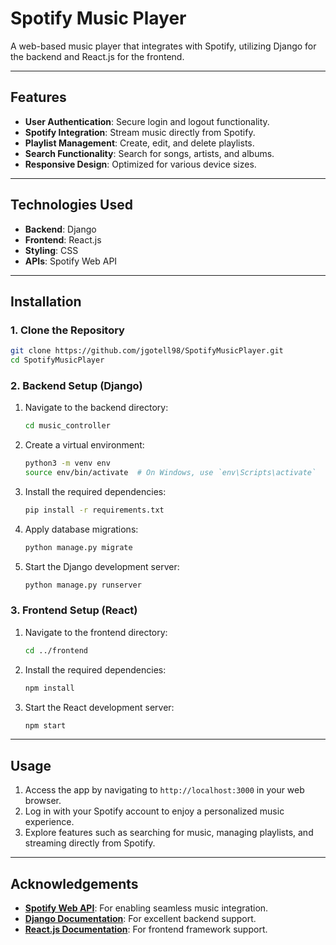 # Spotify Music Player

A web-based music player that integrates with Spotify, utilizing Django for the backend and React.js for the frontend.

---

## Features

- **User Authentication**: Secure login and logout functionality.
- **Spotify Integration**: Stream music directly from Spotify.
- **Playlist Management**: Create, edit, and delete playlists.
- **Search Functionality**: Search for songs, artists, and albums.
- **Responsive Design**: Optimized for various device sizes.

---

## Technologies Used

- **Backend**: Django
- **Frontend**: React.js
- **Styling**: CSS
- **APIs**: Spotify Web API

---

## Installation

### 1. Clone the Repository

```bash
git clone https://github.com/jgotell98/SpotifyMusicPlayer.git
cd SpotifyMusicPlayer
```

### 2. Backend Setup (Django)

1. Navigate to the backend directory:
   ```bash
   cd music_controller
   ```

2. Create a virtual environment:
   ```bash
   python3 -m venv env
   source env/bin/activate  # On Windows, use `env\Scripts\activate`
   ```

3. Install the required dependencies:
   ```bash
   pip install -r requirements.txt
   ```

4. Apply database migrations:
   ```bash
   python manage.py migrate
   ```

5. Start the Django development server:
   ```bash
   python manage.py runserver
   ```

### 3. Frontend Setup (React)

1. Navigate to the frontend directory:
   ```bash
   cd ../frontend
   ```

2. Install the required dependencies:
   ```bash
   npm install
   ```

3. Start the React development server:
   ```bash
   npm start
   ```

---

## Usage

1. Access the app by navigating to `http://localhost:3000` in your web browser.
2. Log in with your Spotify account to enjoy a personalized music experience.
3. Explore features such as searching for music, managing playlists, and streaming directly from Spotify.

---

## Acknowledgements

- **[Spotify Web API](https://developer.spotify.com/documentation/web-api/)**: For enabling seamless music integration.
- **[Django Documentation](https://docs.djangoproject.com/)**: For excellent backend support.
- **[React.js Documentation](https://reactjs.org/docs/getting-started.html)**: For frontend framework support.
